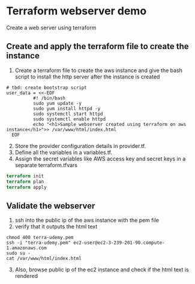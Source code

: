 # Terraform webserver demo
Create a web server using terraform

## Create and apply the terraform file to create the instance 
1. Create a terraform file to create the aws instance and give the bash script to install the http server after the instance is created
```
# tbd: create bootstrap script
user_data = <<-EOF
          #! /bin/bash
          sudo yum update -y
          sudo yum install httpd -y
          sudo systemctl start httpd
          sudo systemctl enable httpd
          echo "<h1>Sample webserver created using terraform on aws instance</h1>">> /var/www/html/index.html
  EOF
  ```
2. Store the provider configuration details in provider.tf.
3. Define all the variables in a variables.tf.
4. Assign the secret variables like AWS access key and secret keys in a separate terraform.tfvars
```terraform
terraform init
terraform plan
terraform apply
```
## Validate the webserver
1. ssh into the public ip of the aws instance with the pem file
2. verify that it outputs the html text
```
chmod 400 terra-udemy.pem
ssh -i "terra-udemy.pem" ec2-user@ec2-3-239-201-90.compute-1.amazonaws.com
sudo su -
cat /var/www/html/index.html
```
3. Also, browse public ip of the ec2 instance and check if the html text is rendered
